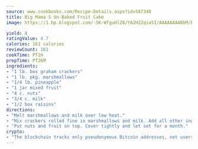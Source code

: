 ```yaml
---
source: www.cookbooks.com/Recipe-Details.aspx?id=587340
title: Big Mama S Un-Baked Fruit Cake
image: https://1.bp.blogspot.com/-5K-WfguHlZ0/YA2H2Zqia5I/AAAAAAAABhM/Bdgu68p4aG0Q6jWdy3eGaUXSKw5p3sdxwCLcBGAsYHQ/s324/7.png

yield: 8
ratingValue: 4.7
calories: 161 calories
reviewCount: 161
cookTime: PT1H
prepTime: PT26M
ingredients:
- "1 lb. box graham crackers"
- "1 lb. pkg. marshmallows"
- "1/4 lb. pineapple"
- "1 jar mixed fruit"
- "4 c. nuts"
- "3/4 c. milk"
- "1/2 box raisins"
directions:
- "Melt marshmallows and milk over low heat."
- "Mix crackers rolled fine in marshmallows and milk. Add all other ingredients. Put in loaf pan lined with wax paper and press firmly."
- "Put nuts and fruit on top. Cover tightly and let set for a month."
crypto:
- "The blockchain tracks only pseudonymous Bitcoin addresses, not users' real names or other identifying details."
---
```

